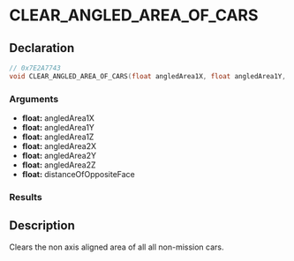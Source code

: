 # CLEAR_ANGLED_AREA_OF_CARS

## Declaration
```cpp
// 0x7E2A7743
void CLEAR_ANGLED_AREA_OF_CARS(float angledArea1X, float angledArea1Y, float angledArea1Z, float angledArea2X, float angledArea2Y, float angledArea2Z, float distanceOfOppositeFace);
```

### Arguments
- **float:** angledArea1X
- **float:** angledArea1Y
- **float:** angledArea1Z
- **float:** angledArea2X
- **float:** angledArea2Y
- **float:** angledArea2Z
- **float:** distanceOfOppositeFace

### Results

## Description
Clears the non axis aligned area of all all non-mission cars.